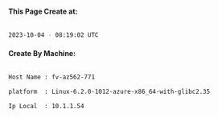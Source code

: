 
   
#### This Page Create at:

```bash

2023-10-04 - 08:19:02 UTC

```

#### Create By Machine:

```bash

Host Name : fv-az562-771

platform  : Linux-6.2.0-1012-azure-x86_64-with-glibc2.35

Ip Local  : 10.1.1.54

```

